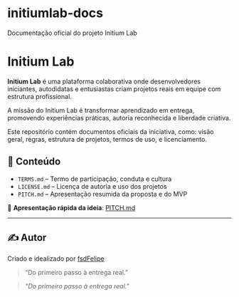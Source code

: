 # initiumlab-docs
Documentação oficial do projeto Initium Lab

# Initium Lab

**Initium Lab** é uma plataforma colaborativa onde desenvolvedores iniciantes, autodidatas e entusiastas criam projetos reais em equipe com estrutura profissional.

A missão do Initium Lab é transformar aprendizado em entrega, promovendo experiências práticas, autoria reconhecida e liberdade criativa.

Este repositório contém documentos oficiais da iniciativa, como: visão geral, regras, estrutura de projetos, termos de uso, e licenciamento.

## 📌 Conteúdo

- `TERMS.md` – Termo de participação, conduta e cultura
- `LICENSE.md` – Licença de autoria e uso dos projetos
- `PITCH.md` – Apresentação resumida da proposta e do MVP

📄 **Apresentação rápida da ideia**: [PITCH.md](./PITCH.md)

---

## ✍️ Autor

Criado e idealizado por [fsdFelipe](https://github.com/fsdFelipe)  
> “Do primeiro passo à entrega real.”

> _"Do primeiro passo à entrega real."_
